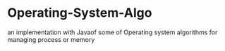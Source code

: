 # Operating-System-Algo
an implementation  with Javaof some of Operating system algorithms for managing process or memory 
